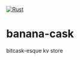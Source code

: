 [![Rust](https://github.com/aethne0/banana-cask/actions/workflows/rust.yml/badge.svg)](https://github.com/aethne0/banana-cask/actions/workflows/rust.yml)
# banana-cask
bitcask-esque kv store
